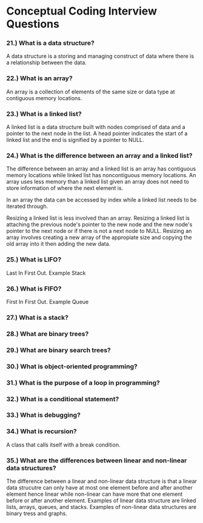 # Conceptual Coding Interview Questions
### 21.) What is a data structure? <br>
A data structure is a storing and managing construct of data where there is a relationship between the data.
### 22.) What is an array? <br>
An array is a collection of elements of the same size or data type at contiguous memory locations.
### 23.) What is a linked list? <br>
A linked list is a data structure built with nodes comprised of data and a pointer to the next node in the list. A head pointer indicates the start of a linked list and the end is signified by a pointer to NULL.
### 24.) What is the difference between an array and a linked list? <br>
The difference between an array and a linked list is an array has contiguous memory locations while linked list has noncontiguous memory locations. An array uses less memory than a linked list given an array does not need to store information of where the next element is. 

In an array the data can be accessed by index while a linked list needs to be iterated through.

Resizing a linked list is less involved than an array. 
Resizing a linked list is attaching the previous node's pointer to the new node and the new node's pointer to the next node or if there is not a next node to NULL. 
Resizing an array involves creating a new array of the appropiate size and copying the old array into it then adding the new data.

### 25.) What is LIFO? <br>
Last In First Out. Example Stack
### 26.) What is FIFO? <br>
First In First Out. Example Queue
### 27.) What is a stack? <br>
### 28.) What are binary trees? <br>
### 29.) What are binary search trees? <br>
### 30.) What is object-oriented programming? <br>
### 31.) What is the purpose of a loop in programming? <br>
### 32.) What is a conditional statement? <br>
### 33.) What is debugging? <br>
### 34.) What is recursion? <br>
A class that calls itself with a break condition.
### 35.) What are the differences between linear and non-linear data structures? <br>
The difference between a linear and non-linear data structure is that a linear data strucutre can only have at most one element before and after another element hence linear while non-linear can have more that one element before or after another element. Examples of linear data structure are linked lists, arrays, queues, and stacks. Examples of non-linear data structures are binary tress and graphs.
